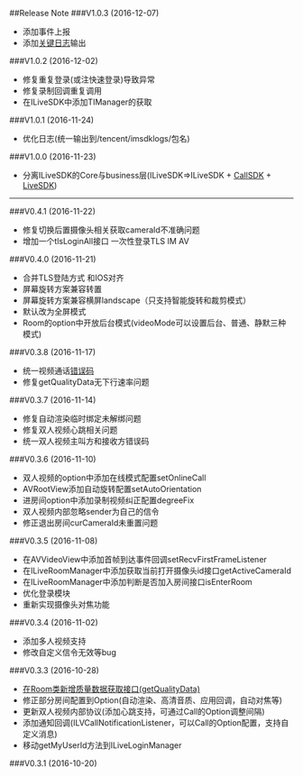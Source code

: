 ##Release Note
###V1.0.3 (2016-12-07)
- 添加事件上报
- 添加[关键日志](./Logs.md)输出

###V1.0.2 (2016-12-02)
- 修复重复登录(或注快速登录)导致异常
- 修复录制回调重复调用
- 在ILiveSDK中添加TIManager的获取

###V1.0.1 (2016-11-24)
- 优化日志(统一输出到/tencent/imsdklogs/包名)

###V1.0.0 (2016-11-23)
- 分离ILiveSDK的Core与business层(ILiveSDK=>ILiveSDK + [CallSDK](https://github.com/zhaoyang21cn/CallSDK_Android_Demo) + [LiveSDK](https://github.com/zhaoyang21cn/ILiveSDK_Android_Demos/blob/master/doc/ILiveSDK/ILVLiveManager.md))

---

###V0.4.1 (2016-11-22)
- 修复切换后置摄像头相关获取cameraId不准确问题
- 增加一个tlsLoginAll接口 一次性登录TLS IM AV 

###V0.4.0 (2016-11-21)
- 合并TLS登陆方式 和IOS对齐
- 屏幕旋转方案兼容转置
- 屏幕旋转方案兼容横屏landscape（只支持智能旋转和裁剪模式）
- 默认改为全屏模式
- Room的option中开放后台模式(videoMode可以设置后台、普通、静默三种模式)

###V0.3.8 (2016-11-17)
- 统一视频通话[错误码](./error.md)
- 修复getQualityData无下行速率问题

###V0.3.7 (2016-11-14)
- 修复自动渲染临时绑定未解绑问题
- 修复双人视频心跳相关问题
- 统一双人视频主叫方和接收方错误码

###V0.3.6 (2016-11-10)
- 双人视频的option中添加在线模式配置setOnlineCall
- AVRootView添加自动旋转配置setAutoOrientation
- 进房间option中添加录制视频纠正配置degreeFix
- 双人视频内部忽略sender为自己的信令
- 修正退出房间curCameraId未重置问题

###V0.3.5 (2016-11-08)
- 在AVVideoView中添加首帧到达事件回调setRecvFirstFrameListener
- 在ILiveRoomManager中添加获取当前打开摄像头id接口getActiveCameraId
- 在ILiveRoomManager中添加判断是否加入房间接口isEnterRoom
- 优化登录模块
- 重新实现摄像头对焦功能

###V0.3.4 (2016-11-02)
- 添加多人视频支持
- 修改自定义信令无效等bug

###V0.3.3 (2016-10-28)
- [在Room类新增质量数据获取接口(getQualityData)](./quality.md)
- 修正部分房间配置到Option(自动渲染、高清音质、应用回调，自动对焦等)
- 更新双人视频内部协议(添加心跳支持，可通过Call的Option调整间隔)
- 添加通知回调(ILVCallNotificationListener，可以Call的Option配置，支持自定义消息)
- 移动getMyUserId方法到ILiveLoginManager

###V0.3.1 (2016-10-20)
